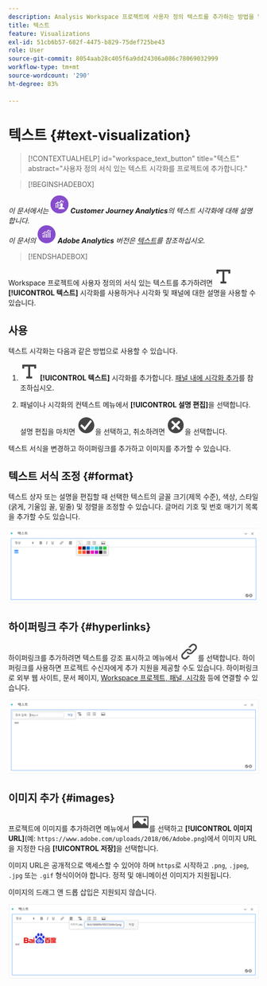 ```yaml
---
description: Analysis Workspace 프로젝트에 사용자 정의 텍스트를 추가하는 방법을 알아봅니다.
title: 텍스트
feature: Visualizations
exl-id: 51cb6b57-682f-4475-b829-75def725be43
role: User
source-git-commit: 8054aab28c405f6a9dd24306a086c78069032999
workflow-type: tm+mt
source-wordcount: '290'
ht-degree: 83%

---
```


# 텍스트 {#text-visualization}

<!-- markdownlint-disable MD034 -->

>[!CONTEXTUALHELP]
>id="workspace_text_button"
>title="텍스트"
>abstract="사용자 정의 서식 있는 텍스트 시각화를 프로젝트에 추가합니다."

<!-- markdownlint-enable MD034 -->


>[!BEGINSHADEBOX]

_이 문서에서는_ ![CustomerJourneyAnalytics](/help/assets/icons/CustomerJourneyAnalytics.svg) _**Customer Journey Analytics**&#x200B;의 텍스트 시각화에 대해 설명합니다._<br/>_이 문서의_ ![AdobeAnalytics](/help/assets/icons/AdobeAnalytics.svg) _**Adobe Analytics** 버전은 [텍스트](https://experienceleague.adobe.com/ko/docs/analytics/analyze/analysis-workspace/visualizations/text)를 참조하십시오._

>[!ENDSHADEBOX]


Workspace 프로젝트에 사용자 정의의 서식 있는 텍스트를 추가하려면 ![텍스트](/help/assets/icons/Text.svg) **[!UICONTROL 텍스트]** 시각화를 사용하거나 시각화 및 패널에 대한 설명을 사용할 수 있습니다.

## 사용

텍스트 시각화는 다음과 같은 방법으로 사용할 수 있습니다.

1. ![텍스트](/help/assets/icons/Text.svg) **[!UICONTROL 텍스트]** 시각화를 추가합니다. [패널 내에 시각화 추가](freeform-analysis-visualizations.md#add-visualizations-to-a-panel)를 참조하십시오.

1. 패널이나 시각화의 컨텍스트 메뉴에서 **[!UICONTROL 설명 편집]**&#x200B;을 선택합니다.

   설명 편집을 마치면 ![CheckmarkCircle](/help/assets/icons/CheckmarkCircle.svg)을 선택하고, 취소하려면 ![CloseCircle](/help/assets/icons/CloseCircle.svg)을 선택합니다.

텍스트 서식을 변경하고 하이퍼링크를 추가하고 이미지를 추가할 수 있습니다.

## 텍스트 서식 조정 {#format}

텍스트 상자 또는 설명을 편집할 때 선택한 텍스트의 글꼴 크기(제목 수준), 색상, 스타일(굵게, 기울임 꼴, 밑줄) 및 정렬을 조정할 수 있습니다. 글머리 기호 및 번호 매기기 목록을 추가할 수도 있습니다.

![텍스트 색상 팔레트가 강조 표시된 Workspace 프로젝트의 텍스트 옵션.](assets/format.png)

## 하이퍼링크 추가 {#hyperlinks}

하이퍼링크를 추가하려면 텍스트를 강조 표시하고 메뉴에서 ![링크](/help/assets/icons/Link.svg)를 선택합니다. 하이퍼링크를 사용하면 프로젝트 수신자에게 추가 지원을 제공할 수도 있습니다. 하이퍼링크로 외부 웹 사이트, 문서 페이지, [Workspace 프로젝트, 패널, 시각화](/help/analysis-workspace/curate-share/shareable-links.md) 등에 연결할 수 있습니다.

![링크 아이콘이 강조 표시된 텍스트 옵션.](assets/hyperlink.png)

## 이미지 추가 {#images}

프로젝트에 이미지를 추가하려면 메뉴에서 ![이미지](/help/assets/icons/Image.svg)를 선택하고 **[!UICONTROL 이미지 URL]**(예: `https://www.adobe.com/uploads/2018/06/Adobe.png`)에서 이미지 URL을 지정한 다음 **[!UICONTROL 저장]**&#x200B;을 선택합니다.

이미지 URL은 공개적으로 액세스할 수 있어야 하며 `https`로 시작하고 `.png`, `.jpeg`, `.jpg` 또는 `.gif` 형식이어야 합니다. 정적 및 애니메이션 이미지가 지원됩니다.

이미지의 드래그 앤 드롭 삽입은 지원되지 않습니다.

![이미지 아이콘이 선택된 텍스트 옵션.](assets/image.png)
